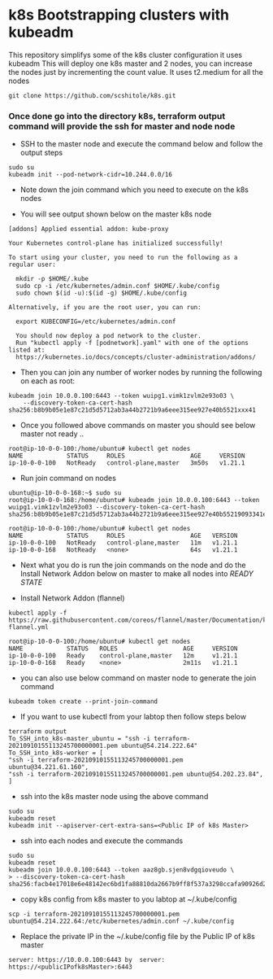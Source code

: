 # k8s Bootstrapping clusters with kubeadm
This repository simplifys some of the k8s cluster configuration it uses kubeadm
This will deploy one k8s master and 2 nodes, you can increase the nodes just by incrementing the count value. It uses t2.medium for all the nodes

```
git clone https://github.com/scshitole/k8s.git

```
### Once done go into the directory k8s, terraform output command will provide the ssh for master and node node
- SSH to the master node and execute the command below and follow the output steps

```
sudo su
kubeadm init --pod-network-cidr=10.244.0.0/16
```
- Note down the join command which you need to execute on the k8s nodes

- You will see output shown below on the master k8s node

```
[addons] Applied essential addon: kube-proxy

Your Kubernetes control-plane has initialized successfully!

To start using your cluster, you need to run the following as a regular user:

  mkdir -p $HOME/.kube
  sudo cp -i /etc/kubernetes/admin.conf $HOME/.kube/config
  sudo chown $(id -u):$(id -g) $HOME/.kube/config

Alternatively, if you are the root user, you can run:

  export KUBECONFIG=/etc/kubernetes/admin.conf

  You should now deploy a pod network to the cluster.
  Run "kubectl apply -f [podnetwork].yaml" with one of the options listed at:
  https://kubernetes.io/docs/concepts/cluster-administration/addons/

```

- Then you can join any number of worker nodes by running the following on each  as root:

```
kubeadm join 10.0.0.100:6443 --token wuipg1.vimk1zvlm2e93o03 \
	--discovery-token-ca-cert-hash sha256:b8b9b05e1e87c21d5d5712ab3a44b2721b9a6eee315ee927e40b5521xxx41
```
- Once you followed above commands on master  you should see below master not ready ..

```
root@ip-10-0-0-100:/home/ubuntu# kubectl get nodes
NAME            STATUS     ROLES                  AGE     VERSION
ip-10-0-0-100   NotReady   control-plane,master   3m50s   v1.21.1
```
- Run join command on nodes

```
ubuntu@ip-10-0-0-168:~$ sudo su
root@ip-10-0-0-168:/home/ubuntu# kubeadm join 10.0.0.100:6443 --token wuipg1.vimk1zvlm2e93o03 --discovery-token-ca-cert-hash sha256:b8b9b05e1e87c21d5d5712ab3a44b2721b9a6eee315ee927e40b55219093341e

root@ip-10-0-0-100:/home/ubuntu# kubectl get nodes
NAME            STATUS     ROLES                  AGE   VERSION
ip-10-0-0-100   NotReady   control-plane,master   11m   v1.21.1
ip-10-0-0-168   NotReady   <none>                 64s   v1.21.1
```
- Next what you do is run the join commands on the node and do the Install Network Addon below on master to make all nodes into *READY STATE*

- Install Network Addon (flannel)

```
kubectl apply -f https://raw.githubusercontent.com/coreos/flannel/master/Documentation/kube-flannel.yml

root@ip-10-0-0-100:/home/ubuntu# kubectl get nodes
NAME            STATUS   ROLES                  AGE     VERSION
ip-10-0-0-100   Ready    control-plane,master   12m     v1.21.1
ip-10-0-0-168   Ready    <none>                 2m11s   v1.21.1
```
- you can also use below command on master node to generate the join command
```
kubeadm token create --print-join-command
```
- If you want to use kubectl from your labtop then follow steps below

```
terraform output
To_SSH_into_k8s-master_ubuntu = "ssh -i terraform-20210910155113245700000001.pem ubuntu@54.214.222.64"
To_SSH_into_k8s-worker = [
"ssh -i terraform-20210910155113245700000001.pem ubuntu@34.221.61.160",
"ssh -i terraform-20210910155113245700000001.pem ubuntu@54.202.23.84",
]
```
- ssh into the k8s master node using the above command

```
sudo su
kubeadm reset
kubeadm init --apiserver-cert-extra-sans=<Public IP of k8s Master>
```
- ssh into each nodes and execute the commands
```
sudo su
kubeadm reset
kubeadm join 10.0.0.100:6443 --token aaz8gb.sjen8vdgqioveudo \
> --discovery-token-ca-cert-hash sha256:facb4e17018e6e48142ec6bd1fa88810da2667b9ff8f537a3298ccafa90926d2

```

- copy  k8s config from k8s master to you labtop at ~/.kube/config 
```
scp -i terraform-20210910155113245700000001.pem ubuntu@54.214.222.64:/etc/kubernetes/admin.conf ~/.kube/config

```

- Replace the private IP in the ~/.kube/config file by the Public IP of k8s master

```
server: https://10.0.0.100:6443 by  server: https://<publicIPofk8sMaster>:6443
```
